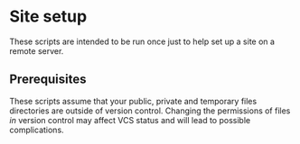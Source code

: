 # Site setup

These scripts are intended to be run once just to help set up a site on a remote server.

## Prerequisites

These scripts assume that your public, private and temporary files directories are outside of version control. Changing the permissions of files *in* version control may affect VCS status and will lead to possible complications.